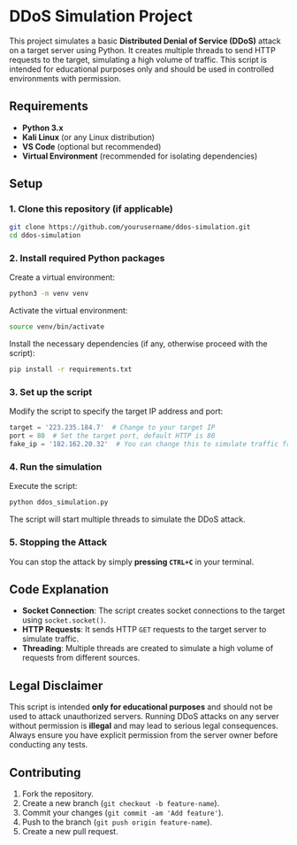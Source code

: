 # DDoS Simulation Project

This project simulates a basic **Distributed Denial of Service (DDoS)** attack on a target server using Python. It creates multiple threads to send HTTP requests to the target, simulating a high volume of traffic. This script is intended for educational purposes only and should be used in controlled environments with permission.

## Requirements

- **Python 3.x**
- **Kali Linux** (or any Linux distribution)
- **VS Code** (optional but recommended)
- **Virtual Environment** (recommended for isolating dependencies)

## Setup

### 1. Clone this repository (if applicable)

```bash
git clone https://github.com/yourusername/ddos-simulation.git
cd ddos-simulation
```

### 2. Install required Python packages

Create a virtual environment:

```bash
python3 -m venv venv
```

Activate the virtual environment:

```bash
source venv/bin/activate
```

Install the necessary dependencies (if any, otherwise proceed with the script):

```bash
pip install -r requirements.txt
```

### 3. Set up the script

Modify the script to specify the target IP address and port:

```python
target = '223.235.184.7'  # Change to your target IP
port = 80  # Set the target port, default HTTP is 80
fake_ip = '182.162.20.32'  # You can change this to simulate traffic from another IP
```

### 4. Run the simulation

Execute the script:

```bash
python ddos_simulation.py
```

The script will start multiple threads to simulate the DDoS attack.

### 5. Stopping the Attack

You can stop the attack by simply **pressing `CTRL+C`** in your terminal.

## Code Explanation

- **Socket Connection**: The script creates socket connections to the target using `socket.socket()`.
- **HTTP Requests**: It sends HTTP `GET` requests to the target server to simulate traffic.
- **Threading**: Multiple threads are created to simulate a high volume of requests from different sources.
  
## Legal Disclaimer

This script is intended **only for educational purposes** and should not be used to attack unauthorized servers. Running DDoS attacks on any server without permission is **illegal** and may lead to serious legal consequences. Always ensure you have explicit permission from the server owner before conducting any tests.

## Contributing

1. Fork the repository.
2. Create a new branch (`git checkout -b feature-name`).
3. Commit your changes (`git commit -am 'Add feature'`).
4. Push to the branch (`git push origin feature-name`).
5. Create a new pull request.
